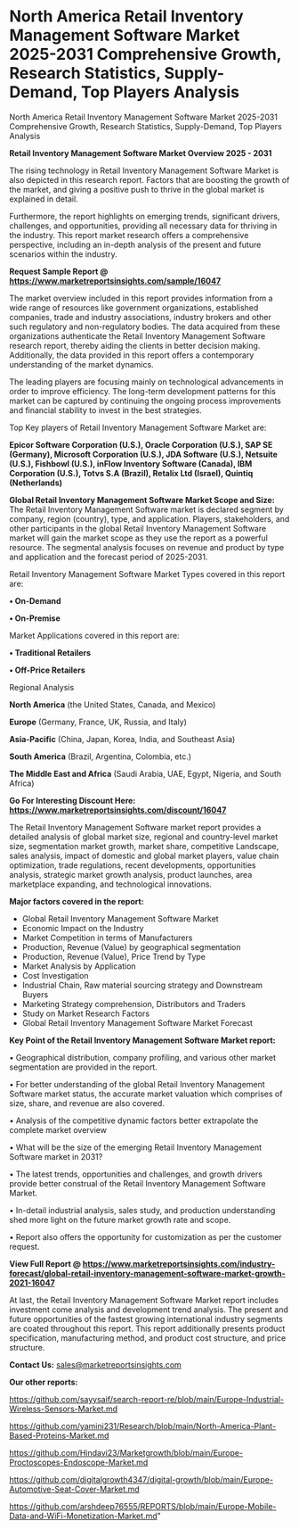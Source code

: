 # North America Retail Inventory Management Software Market 2025-2031 Comprehensive Growth, Research Statistics, Supply-Demand,  Top Players Analysis
North America Retail Inventory Management Software Market 2025-2031 Comprehensive Growth, Research Statistics, Supply-Demand,  Top Players Analysis

<Strong> Retail Inventory Management Software Market Overview 2025 - 2031</strong>

The rising technology in Retail Inventory Management Software Market is also depicted in this research report. Factors that are boosting the growth of the market, and giving a positive push to thrive in the global market is explained in detail.

Furthermore, the report highlights on emerging trends, significant drivers, challenges, and opportunities, providing all necessary data for thriving in the industry. This report market research offers a comprehensive perspective, including an in-depth analysis of the present and future scenarios within the industry.

<strong>Request Sample Report @ <a href=https://www.marketreportsinsights.com/sample/16047>https://www.marketreportsinsights.com/sample/16047</a></strong>

The market overview included in this report provides information from a wide range of resources like government organizations, established companies, trade and industry associations, industry brokers and other such regulatory and non-regulatory bodies. The data acquired from these organizations authenticate the Retail Inventory Management Software research report, thereby aiding the clients in better decision making. Additionally, the data provided in this report offers a contemporary understanding of the market dynamics.

The leading players are focusing mainly on technological advancements in order to improve efficiency. The long-term development patterns for this market can be captured by continuing the ongoing process improvements and financial stability to invest in the best strategies.

Top Key players of Retail Inventory Management Software Market are:

<strong>Epicor Software Corporation (U.S.), Oracle Corporation (U.S.), SAP SE (Germany), Microsoft Corporation (U.S.), JDA Software (U.S.), Netsuite (U.S.), Fishbowl (U.S.), inFlow Inventory Software (Canada), IBM Corporation (U.S.), Totvs S.A (Brazil), Retalix Ltd (Israel), Quintiq (Netherlands)</strong>

<strong><b>Global Retail Inventory Management Software Market Scope and Size:</b></strong>
The Retail Inventory Management Software market is declared segment by company, region (country), type, and application. Players, stakeholders, and other participants in the global Retail Inventory Management Software market will gain the market scope as they use the report as a powerful resource. The segmental analysis focuses on revenue and product by type and application and the forecast period of 2025-2031.

Retail Inventory Management Software Market Types covered in this report are:

<strong>• On-Demand

• On-Premise</strong>

Market Applications covered in this report are:

<strong>• Traditional Retailers

• Off-Price Retailers</strong> 

Regional Analysis

<strong>North America</strong> (the United States, Canada, and Mexico)

<strong>Europe</strong> (Germany, France, UK, Russia, and Italy)

<strong>Asia-Pacific</strong> (China, Japan, Korea, India, and Southeast Asia)

<strong>South America</strong> (Brazil, Argentina, Colombia, etc.)

<strong>The Middle East and Africa</strong> (Saudi Arabia, UAE, Egypt, Nigeria, and South Africa)

<strong>Go For Interesting Discount Here: <a href=https://www.marketreportsinsights.com/discount/16047>https://www.marketreportsinsights.com/discount/16047</a></strong>

The Retail Inventory Management Software market report provides a detailed analysis of global market size, regional and country-level market size, segmentation market growth, market share, competitive Landscape, sales analysis, impact of domestic and global market players, value chain optimization, trade regulations, recent developments, opportunities analysis, strategic market growth analysis, product launches, area marketplace expanding, and technological innovations.

<strong><b>Major factors covered in the report:</b></strong>
<ul>
  <li>Global Retail Inventory Management Software Market </li>
  <li>Economic Impact on the Industry</li>
  <li>Market Competition in terms of Manufacturers</li>
  <li>Production, Revenue (Value) by geographical segmentation</li>
  <li>Production, Revenue (Value), Price Trend by Type</li>
  <li>Market Analysis by Application</li>
  <li>Cost Investigation</li>
  <li>Industrial Chain, Raw material sourcing strategy and Downstream Buyers</li>
  <li>Marketing Strategy comprehension, Distributors and Traders</li>
  <li>Study on Market Research Factors</li>
  <li>Global Retail Inventory Management Software Market Forecast</li>
</ul>

<strong><b>Key Point of the Retail Inventory Management Software Market report:</b></strong>

• Geographical distribution, company profiling, and various other market segmentation are provided in the report.

• For better understanding of the global Retail Inventory Management Software market status, the accurate market valuation which comprises of size, share, and revenue are also covered.

• Analysis of the competitive dynamic factors better extrapolate the complete market overview

• What will be the size of the emerging Retail Inventory Management Software market in 2031?

• The latest trends, opportunities and challenges, and growth drivers provide better construal of the Retail Inventory Management Software Market.

• In-detail industrial analysis, sales study, and production understanding shed more light on the future market growth rate and scope.

• Report also offers the opportunity for customization as per the customer request.

<strong><b>View Full Report @ <a href=https://www.marketreportsinsights.com/industry-forecast/global-retail-inventory-management-software-market-growth-2021-16047>https://www.marketreportsinsights.com/industry-forecast/global-retail-inventory-management-software-market-growth-2021-16047</a></b></strong>


At last, the Retail Inventory Management Software Market report includes investment come analysis and development trend analysis. The present and future opportunities of the fastest growing international industry segments are coated throughout this report. This report additionally presents product specification, manufacturing method, and product cost structure, and price structure.

<strong>Contact Us:</strong>
sales@marketreportsinsights.com

<strong>Our other reports:</strong>

<a href=https://github.com/sayysaif/search-report-re/blob/main/Europe-Industrial-Wireless-Sensors-Market.md>https://github.com/sayysaif/search-report-re/blob/main/Europe-Industrial-Wireless-Sensors-Market.md</a>

<a href=https://github.com/yamini231/Research/blob/main/North-America-Plant-Based-Proteins-Market.md>https://github.com/yamini231/Research/blob/main/North-America-Plant-Based-Proteins-Market.md</a>

<a href=https://github.com/Hindavi23/Marketgrowth/blob/main/Europe-Proctoscopes-Endoscope-Market.md>https://github.com/Hindavi23/Marketgrowth/blob/main/Europe-Proctoscopes-Endoscope-Market.md</a>

<a href=https://github.com/digitalgrowth4347/digital-growth/blob/main/Europe-Automotive-Seat-Cover-Market.md>https://github.com/digitalgrowth4347/digital-growth/blob/main/Europe-Automotive-Seat-Cover-Market.md</a>

<a href=https://github.com/arshdeep76555/REPORTS/blob/main/Europe-Mobile-Data-and-WiFi-Monetization-Market.md>https://github.com/arshdeep76555/REPORTS/blob/main/Europe-Mobile-Data-and-WiFi-Monetization-Market.md</a>"
